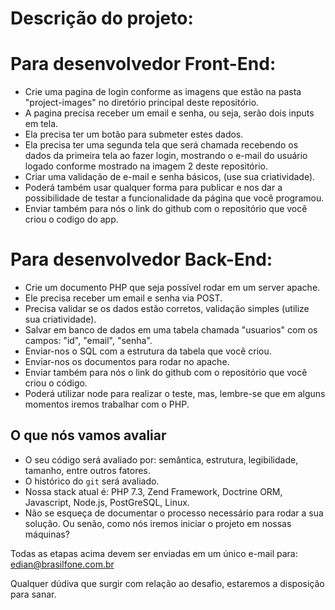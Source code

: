 # Descrição do projeto:

# Para desenvolvedor Front-End:
- Crie uma pagina de login conforme as imagens que estão na pasta "project-images" no diretório principal deste repositório.
- A pagina precisa receber um email e senha, ou seja, serão dois inputs em tela. 
- Ela precisa ter um botão para submeter estes dados. 
- Ela precisa ter uma segunda tela que será chamada recebendo os dados da primeira tela ao fazer login, mostrando o e-mail do usuário logado conforme mostrado na imagem 2 deste repositório.
- Criar uma validação de e-mail e senha básicos, (use sua criatividade).
- Poderá também usar qualquer forma para publicar e nos dar a possibilidade de testar a funcionalidade da página que você programou.
- Enviar também para nós o link do github com o repositório que você criou o codigo do app.

# Para desenvolvedor Back-End:
- Crie um documento PHP que seja possível rodar em um server apache.
- Ele precisa receber um email e senha via POST.
- Precisa validar se os dados estão corretos, validação simples (utilize sua criatividade). 
- Salvar em banco de dados em uma tabela chamada "usuarios" com os campos: "id", "email", "senha".
- Enviar-nos o SQL com a estrutura da tabela que você criou.
- Enviar-nos os documentos para rodar no apache.
- Enviar também para nós o link do github com o repositório que você criou o código.
- Poderá utilizar node para realizar o teste, mas, lembre-se que em alguns momentos iremos trabalhar com o PHP. 

## O que nós vamos avaliar

- O seu código será avaliado por: semântica, estrutura, legibilidade, tamanho, entre outros fatores.
- O histórico do `git` será avaliado.
- Nossa stack atual é: PHP 7.3, Zend Framework, Doctrine ORM, Javascript, Node.js, PostGreSQL, Linux. 
- Não se esqueça de documentar o processo necessário para rodar a sua solução. Ou senão, como nós iremos iniciar o projeto em nossas máquinas?

Todas as etapas acima devem ser enviadas em um único e-mail para: edian@brasilfone.com.br

Qualquer dúdiva que surgir com relação ao desafio, estaremos a disposição para sanar. 

